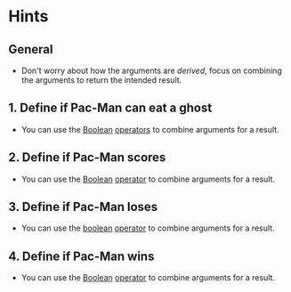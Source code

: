 # Hints

## General

- Don't worry about how the arguments are _derived_, focus on combining the arguments to return the intended result.

## 1. Define if Pac-Man can eat a ghost

- You can use the [Boolean][boolean] [operators][Boolean-operators] to combine arguments for a result.

## 2. Define if Pac-Man scores

- You can use the [Boolean][boolean] [operator][Boolean-operators] to combine arguments for a result.

## 3. Define if Pac-Man loses

- You can use the [boolean][Boolean] [operator][Boolean-operators] to combine arguments for a result.

## 4. Define if Pac-Man wins

- You can use the [Boolean][boolean] [operator][Boolean-operators] to combine arguments for a result.

[boolean]: https://docs.python.org/3/library/stdtypes.html#truth
[Boolean-operators]: https://docs.python.org/3/library/stdtypes.html#boolean-operations-and-or-not
